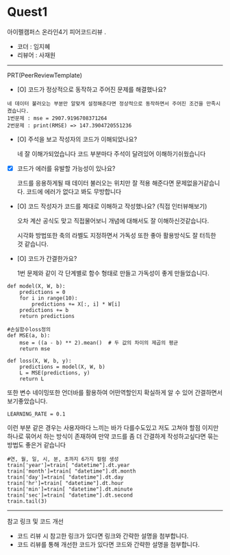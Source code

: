 # Quest1

아이펠캠퍼스 온라인4기 피어코드리뷰
.
- 코더 : 임지혜
- 리뷰어 : 사재원
-------------------------------------------------- -----------

PRT(PeerReviewTemplate)

- [O] 코드가 정상적으로 동작하고 주어진 문제를 해결했나요?
```
네 데이터 불러오는 부분만 알맞게 설정해준다면 정상적으로 동작하면서 주어진 조건을 만족시켰습니다.
1번문제 : mse = 2907.9196708371264
2번문제 : print(RMSE) => 147.3904720551236
```

- [O] 주석을 보고 작성자의 코드가 이해되었나요?
  
  네 잘 이해가되었습니다 코드 부분마다 주석이 달려있어 이해하기쉬웠습니다

- [X] 코드가 에러를 유발할 가능성이 있나요?
  
  코드를 응용하게될 때 데이터 불러오는 위치만 잘 적용 해준다면 문제없을거같습니다.
  코드에 에러가 없다고 봐도 무방합니다

- [O] 코드 작성자가 코드를 제대로 이해하고 작성했나요? (직접 인터뷰해보기)
  
  오차 계산 공식도 맞고 직접물어보니 개념에 대해서도 잘 이해하신것같습니다.
  
  시각화 방법또한 축의 라벨도 지정하면서 가독성 또한 좋아 활용방식도 잘 터득한 것 같습니다.

- [O] 코드가 간결한가요?
  
  1번 문제와 같이 각 단계별로 함수 형태로 만들고 가독성이 좋게 만들었습니다.
```
def model(X, W, b):
    predictions = 0
    for i in range(10):
        predictions += X[:, i] * W[i]
    predictions += b
    return predictions

#손실함수loss정의
def MSE(a, b):
    mse = ((a - b) ** 2).mean()  # 두 값의 차이의 제곱의 평균
    return mse

def loss(X, W, b, y):
    predictions = model(X, W, b)
    L = MSE(predictions, y)
    return L
```

또한 변수 네이밍또한 언더바를 활용하여 어떤역할인지 확실하게 알 수 있어 간결하면서 보기좋았습니다.
```
LEARNING_RATE = 0.1
```

이런 부분 같은 경우는 사용자마다 느끼는 바가 다를수도있고 저도 고쳐야 할점 이지만 
하나로 묶어서 하는 방식이 존재하여 만약 코드를 좀 더 간결하게 작성하고싶다면 묶는방법도 좋은거 같습니다
```
#연, 월, 일, 시, 분, 초까지 6가지 컬럼 생성
train['year']=train[ "datetime"].dt.year
train['month']=train[ "datetime"].dt.month
train['day']=train[ "datetime"].dt.day
train['hr']=train[ "datetime"].dt.hour
train['min']=train[ "datetime"].dt.minute
train['sec']=train[ "datetime"].dt.second
train.tail(3)
```

----------------------------------------------

참고 링크 및 코드 개선
- 코드 리뷰 시 참고한 링크가 있다면 링크와 간략한 설명을 첨부합니다.
- 코드 리뷰를 통해 개선한 코드가 있다면 코드와 간략한 설명을 첨부합니다.
